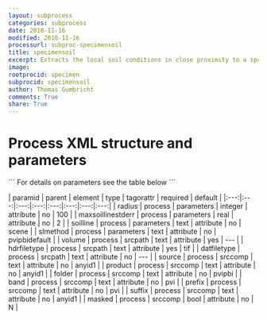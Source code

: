 ```yaml
---
layout: subprocess
categories: subprocess
date: 2018-11-16
modified: 2018-11-16
processurl: subproc-specimensoil
title: specimensoil
excerpt: Extracts the local soil conditions in close proximity to a specimen point
image: 
rootprocid: specimen
subprocid: specimensoil
author: Thomas Gumbricht
comments: True
share: True
---
```


<h1 class='foot-description'>Process XML structure and parameters</h1>
```
For details on parameters see the table below
<?xml version="1.0" ?>
<process>
  <!--Generated from python-->
  <userproj plotid="yourplotid" projectid="yourprojectid" siteid="yoursiteid" system="systemid" tractid="yourtractid" userid="youruserid"/>
  <period endday="DD" endmonth="MM" endyear="YYYY" seasonendday="DD" seasonendmonth="MM" seasonstartday="DD" seasonstartmonth="MM" startday="DD" startmonth="MM" startyear="YYYY" timestep="timestep"/>
  <parameters maxsoillinestderr="xyz.abc" radius="xyz" slmethod="txtstring" soilline="txtstring"/>
  <srcpath datfiletype="txtstring" hdrfiletype="txtstring" volume="txtstring"/>
  <srccomp band="txtstring" folder="txtstring" masked="True/False" prefix="txtstring" product="txtstring" source="txtstring" suffix="txtstring"/>
</process>
```

| paramid | parent | element | type | tagorattr | required | default |
|:---:|:---:|:---:|:---:|:---:|:---:|:---:|:---:|
| radius | process | parameters | integer | attribute | no | 100 |
| maxsoillinestderr | process | parameters | real | attribute | no | 2 |
| soilline | process | parameters | text | attribute | no | scene |
| slmethod | process | parameters | text | attribute | no | pvipbidefault |
| volume | process | srcpath | text | attribute | yes | --- |
| hdrfiletype | process | srcpath | text | attribute | yes | tif |
| datfiletype | process | srcpath | text | attribute | no | --- |
| source | process | srccomp | text | attribute | no | anyid1 |
| product | process | srccomp | text | attribute | no | anyid1 |
| folder | process | srccomp | text | attribute | no | pvipbi |
| band | process | srccomp | text | attribute | no | pvi |
| prefix | process | srccomp | text | attribute | no | pvi |
| suffix | process | srccomp | text | attribute | no | anyid1 |
| masked | process | srccomp | bool | attribute | no | N |
